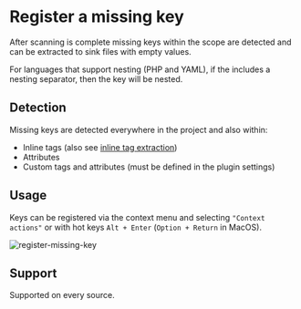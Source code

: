 # Register a missing key

After scanning is complete missing keys within the scope are detected and can be extracted to sink files with empty values.

For languages that support nesting (PHP and YAML), if the includes a nesting separator, then the key will be nested.

## Detection
Missing keys are detected everywhere in the project and also within:
 - Inline tags (also see [inline tag extraction](./inline-tag-extraction))
 - Attributes
 - Custom tags and attributes (must be defined in the plugin settings)

## Usage
Keys can be registered via the context menu and selecting `"Context actions"`
or with hot keys `Alt + Enter` (`Option + Return` in MacOS).

![register-missing-key](assets/register-missing-key.gif)

## Support
Supported on every source.